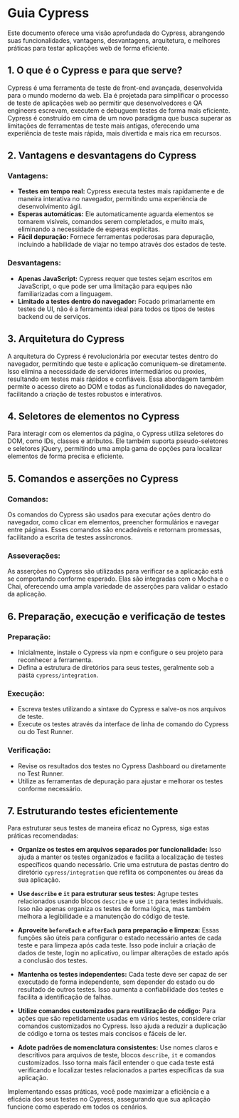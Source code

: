 # Guia Cypress

Este documento oferece uma visão aprofundada do Cypress, abrangendo suas funcionalidades, vantagens, desvantagens, arquitetura, e melhores práticas para testar aplicações web de forma eficiente.

## 1. O que é o Cypress e para que serve?

Cypress é uma ferramenta de teste de front-end avançada, desenvolvida para o mundo moderno da web. Ela é projetada para simplificar o processo de teste de aplicações web ao permitir que desenvolvedores e QA engineers escrevam, executem e debuguem testes de forma mais eficiente. Cypress é construído em cima de um novo paradigma que busca superar as limitações de ferramentas de teste mais antigas, oferecendo uma experiência de teste mais rápida, mais divertida e mais rica em recursos.

## 2. Vantagens e desvantagens do Cypress

### Vantagens:

- **Testes em tempo real:** Cypress executa testes mais rapidamente e de maneira interativa no navegador, permitindo uma experiência de desenvolvimento ágil.
- **Esperas automáticas:** Ele automaticamente aguarda elementos se tornarem visíveis, comandos serem completados, e muito mais, eliminando a necessidade de esperas explícitas.
- **Fácil depuração:** Fornece ferramentas poderosas para depuração, incluindo a habilidade de viajar no tempo através dos estados de teste.

### Desvantagens:

- **Apenas JavaScript:** Cypress requer que testes sejam escritos em JavaScript, o que pode ser uma limitação para equipes não familiarizadas com a linguagem.
- **Limitado a testes dentro do navegador:** Focado primariamente em testes de UI, não é a ferramenta ideal para todos os tipos de testes backend ou de serviços.

## 3. Arquitetura do Cypress

A arquitetura do Cypress é revolucionária por executar testes dentro do navegador, permitindo que teste e aplicação comuniquem-se diretamente. Isso elimina a necessidade de servidores intermediários ou proxies, resultando em testes mais rápidos e confiáveis. Essa abordagem também permite o acesso direto ao DOM e todas as funcionalidades do navegador, facilitando a criação de testes robustos e interativos.

## 4. Seletores de elementos no Cypress

Para interagir com os elementos da página, o Cypress utiliza seletores do DOM, como IDs, classes e atributos. Ele também suporta pseudo-seletores e seletores jQuery, permitindo uma ampla gama de opções para localizar elementos de forma precisa e eficiente.

## 5. Comandos e asserções no Cypress

### Comandos:

Os comandos do Cypress são usados para executar ações dentro do navegador, como clicar em elementos, preencher formulários e navegar entre páginas. Esses comandos são encadeáveis e retornam promessas, facilitando a escrita de testes assíncronos.

### Asseverações:

As asserções no Cypress são utilizadas para verificar se a aplicação está se comportando conforme esperado. Elas são integradas com o Mocha e o Chai, oferecendo uma ampla variedade de asserções para validar o estado da aplicação.

## 6. Preparação, execução e verificação de testes

### Preparação:

- Inicialmente, instale o Cypress via npm e configure o seu projeto para reconhecer a ferramenta.
- Defina a estrutura de diretórios para seus testes, geralmente sob a pasta `cypress/integration`.

### Execução:

- Escreva testes utilizando a sintaxe do Cypress e salve-os nos arquivos de teste.
- Execute os testes através da interface de linha de comando do Cypress ou do Test Runner.

### Verificação:

- Revise os resultados dos testes no Cypress Dashboard ou diretamente no Test Runner.
- Utilize as ferramentas de depuração para ajustar e melhorar os testes conforme necessário.

## 7. Estruturando testes eficientemente

Para estruturar seus testes de maneira eficaz no Cypress, siga estas práticas recomendadas:

- **Organize os testes em arquivos separados por funcionalidade:** Isso ajuda a manter os testes organizados e facilita a localização de testes específicos quando necessário. Crie uma estrutura de pastas dentro do diretório `cypress/integration` que reflita os componentes ou áreas da sua aplicação.

- **Use `describe` e `it` para estruturar seus testes:** Agrupe testes relacionados usando blocos `describe` e use `it` para testes individuais. Isso não apenas organiza os testes de forma lógica, mas também melhora a legibilidade e a manutenção do código de teste.

- **Aproveite `beforeEach` e `afterEach` para preparação e limpeza:** Essas funções são úteis para configurar o estado necessário antes de cada teste e para limpeza após cada teste. Isso pode incluir a criação de dados de teste, login no aplicativo, ou limpar alterações de estado após a conclusão dos testes.

- **Mantenha os testes independentes:** Cada teste deve ser capaz de ser executado de forma independente, sem depender do estado ou do resultado de outros testes. Isso aumenta a confiabilidade dos testes e facilita a identificação de falhas.

- **Utilize comandos customizados para reutilização de código:** Para ações que são repetidamente usadas em vários testes, considere criar comandos customizados no Cypress. Isso ajuda a reduzir a duplicação de código e torna os testes mais concisos e fáceis de ler.

- **Adote padrões de nomenclatura consistentes:** Use nomes claros e descritivos para arquivos de teste, blocos `describe`, `it` e comandos customizados. Isso torna mais fácil entender o que cada teste está verificando e localizar testes relacionados a partes específicas da sua aplicação.

Implementando essas práticas, você pode maximizar a eficiência e a eficácia dos seus testes no Cypress, assegurando que sua aplicação funcione como esperado em todos os cenários.


